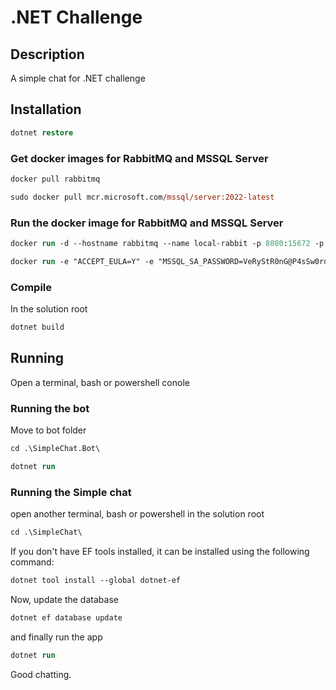 # .NET Challenge

## Description
A simple chat for .NET challenge

## Installation
```ps
dotnet restore
```
### Get docker images for RabbitMQ and MSSQL Server
```ps
docker pull rabbitmq
```
```ps
sudo docker pull mcr.microsoft.com/mssql/server:2022-latest
```


### Run the docker image for RabbitMQ and MSSQL Server
```ps
docker run -d --hostname rabbitmq --name local-rabbit -p 8080:15672 -p 5672:5672 -p 25676:25676 rabbitmq:3-management
```
```ps
docker run -e "ACCEPT_EULA=Y" -e "MSSQL_SA_PASSWORD=VeRyStR0nG@P4sSw0rd" -p 1433:1433 --name sql1 --hostname sql1 -d mcr.microsoft.com/mssql/server:2022-latest
```

### Compile
In the solution root
```ps
dotnet build
```

## Running
Open a terminal, bash or powershell conole
### Running the bot
Move to bot folder
```ps
cd .\SimpleChat.Bot\
```
```ps
dotnet run
```

### Running the Simple chat
open another terminal, bash or powershell in the solution root
```ps
cd .\SimpleChat\
```
If you don't have EF tools installed, it can be installed using the following command:
```ps
dotnet tool install --global dotnet-ef 
```
Now, update the database
```ps
dotnet ef database update 
```
and finally run the app
```ps
dotnet run
```

Good chatting.